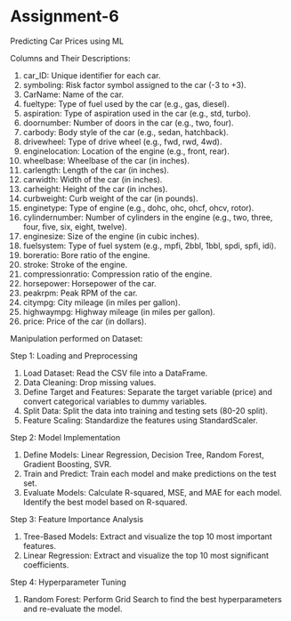 # Assignment-6
Predicting Car Prices using ML

Columns and Their Descriptions:
1.	car_ID: Unique identifier for each car.
2.	symboling: Risk factor symbol assigned to the car (-3 to +3).
3.	CarName: Name of the car.
4.	fueltype: Type of fuel used by the car (e.g., gas, diesel).
5.	aspiration: Type of aspiration used in the car (e.g., std, turbo).
6.	doornumber: Number of doors in the car (e.g., two, four).
7.	carbody: Body style of the car (e.g., sedan, hatchback).
8.	drivewheel: Type of drive wheel (e.g., fwd, rwd, 4wd).
9.	enginelocation: Location of the engine (e.g., front, rear).
10.	wheelbase: Wheelbase of the car (in inches).
11.	carlength: Length of the car (in inches).
12.	carwidth: Width of the car (in inches).
13.	carheight: Height of the car (in inches).
14.	curbweight: Curb weight of the car (in pounds).
15.	enginetype: Type of engine (e.g., dohc, ohc, ohcf, ohcv, rotor).
16.	cylindernumber: Number of cylinders in the engine (e.g., two, three, four, five, six, eight, twelve).
17.	enginesize: Size of the engine (in cubic inches).
18.	fuelsystem: Type of fuel system (e.g., mpfi, 2bbl, 1bbl, spdi, spfi, idi).
19.	boreratio: Bore ratio of the engine.
20.	stroke: Stroke of the engine.
21.	compressionratio: Compression ratio of the engine.
22.	horsepower: Horsepower of the car.
23.	peakrpm: Peak RPM of the car.
24.	citympg: City mileage (in miles per gallon).
25.	highwaympg: Highway mileage (in miles per gallon).
26.	price: Price of the car (in dollars).


Manipulation performed on Dataset:

Step 1: Loading and Preprocessing
1.	Load Dataset: Read the CSV file into a DataFrame.
2.	Data Cleaning: Drop missing values.
3.	Define Target and Features: Separate the target variable (price) and convert categorical variables to dummy variables.
4.	Split Data: Split the data into training and testing sets (80-20 split).
5.	Feature Scaling: Standardize the features using StandardScaler.

Step 2: Model Implementation
1.	Define Models: Linear Regression, Decision Tree, Random Forest, Gradient Boosting, SVR.
2.	Train and Predict: Train each model and make predictions on the test set.
3.	Evaluate Models: Calculate R-squared, MSE, and MAE for each model. Identify the best model based on R-squared.

Step 3: Feature Importance Analysis
1.	Tree-Based Models: Extract and visualize the top 10 most important features.
2.	Linear Regression: Extract and visualize the top 10 most significant coefficients.

Step 4: Hyperparameter Tuning
1.	Random Forest: Perform Grid Search to find the best hyperparameters and re-evaluate the model.

